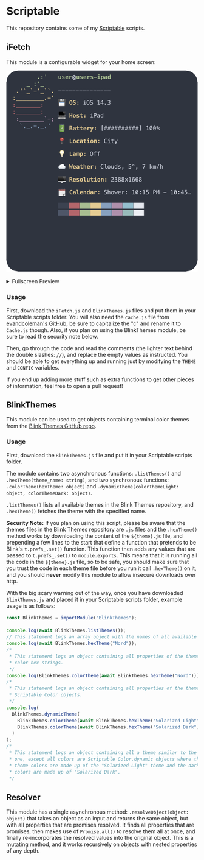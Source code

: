 # Scriptable

This repository contains some of my [Scriptable](https://scriptable.app/) scripts.

## iFetch

This module is a configurable widget for your home screen:

![iFetch Preview](./images/ifetch-preview.png)

<details>
<summary> Fullscreen Preview </summary>

![Fullscreen iFetch Preview](./images/fullscreen-ifetch-preview.png)

</details>

### Usage

First, download the `iFetch.js` and `BlinkThemes.js` files and put them in your
Scriptable scripts folder. You will also need the `cache.js` file from
[evandcoleman's GitHub](https://github.com/evandcoleman/scriptable/blob/main/scripts/cache.js),
be sure to capitalize the "c" and rename it to `Cache.js` though. Also, if you
plan on using the BlinkThemes module, be sure to read the security note below.

Then, go through the code and read the comments (the lighter text behind the
double slashes: `//`), and replace the empty values as instructed. You should be
able to get everything up and running just by modifying the `THEME` and `CONFIG`
variables.

If you end up adding more stuff such as extra functions to get other pieces of
information, feel free to open a pull request!

## BlinkThemes

This module can be used to get objects containing terminal color themes from the
[Blink Themes GitHub repo](https://github.com/blinksh/themes/).

### Usage

First, download the `BlinkThemes.js` file and put it in your Scriptable scripts
folder.

The module contains two asynchronous functions: `.listThemes()` and
`.hexTheme(theme_name: string)`, and two synchronous functions:
`.colorTheme(hexTheme: object)` and
`.dynamicTheme(colorThemeLight: object, colorThemeDark: object)`.

`.listThemes()` lists all available themes in the Blink Themes repository, and
`.hexTheme()` fetches the theme with the specified name.

**Security Note:** If you plan on using this script, please be aware that the
themes files in the Blink Themes repository are `.js` files and the
`.hexTheme()` method works by downloading the content of the `${theme}.js` file,
and prepending a few lines to the start that define a function that pretends to be
Blink's `t.prefs_.set()` function. This function then adds any values that are
passed to `t.prefs_.set()` to `module.exports`. This means that it is running
all the code in the `${theme}.js` file, so to be safe, you should make sure that
you trust the code in each theme file before you run it call `.hexTheme()` on
it, and you should **never** modify this module to allow insecure downloads over
http.

With the big scary warning out of the way, once you have downloaded
`BlinkThemes.js` and placed it in your Scriptable scripts folder, example usage
is as follows:

```javascript
const BlinkThemes = importModule("BlinkThemes");

console.log(await BlinkThemes.listThemes());
// This statement logs an array object with the names of all available themes.
console.log(await BlinkThemes.hexTheme("Nord"));
/*
 * This statement logs an object containing all properties of the theme as
 * color hex strings.
 */
console.log(BlinkThemes.colorTheme(await BlinkThemes.hexTheme("Nord")));
/*
 * This statement logs an object containing all properties of the theme as
 * Scriptable Color objects.
 */
console.log(
  BlinkThemes.dynamicTheme(
    BlinkThemes.colorTheme(await BlinkThemes.hexTheme("Solarized Light")),
    BlinkThemes.colorTheme(await BlinkThemes.hexTheme("Solarized Dark"))
  )
);
/*
 * This statement logs an object containing all a theme similar to the previous
 * one, except all colors are Scriptable Color.dynamic objects where the light
 * theme colors are made up of the "Solarized Light" theme and the dark theme
 * colors are made up of "Solarized Dark".
 */
```

## Resolver

This module has a single asynchronous method: `.resolveObject(object: object)`
that takes an object as an input and returns the same object, but with all
properties that are promises resolved. It finds all properties that are
promises, then makes use of `Promise.all()` to resolve them all at once, and
finally re-incorporates the resolved values into the original object. This
is a mutating method, and it works recursively on objects with nested properties
of any depth.
